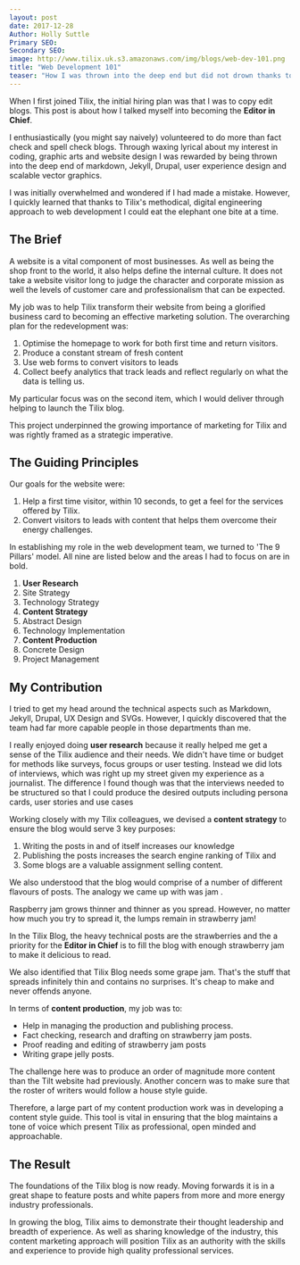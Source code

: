```yaml
---
layout: post
date: 2017-12-28
Author: Holly Suttle  
Primary SEO:  
Secondary SEO:
image: http://www.tilix.uk.s3.amazonaws.com/img/blogs/web-dev-101.png
title: "Web Development 101"
teaser: "How I was thrown into the deep end but did not drown thanks to Tilix's digital engineering approach to web development."
---
```


When I first joined Tilix, the initial hiring plan was that I was to copy edit blogs. This post is about how I talked myself into becoming the **Editor in Chief**.

I enthusiastically (you might say naively) volunteered to do more than fact check and spell check blogs. Through waxing lyrical about my interest in coding, graphic arts and website design I was rewarded by being thrown into the deep end of markdown, Jekyll, Drupal, user experience design and scalable vector graphics.

I was initially overwhelmed and wondered if I had made a mistake. However, I quickly learned that thanks to Tilix's methodical, digital engineering approach to web development I could eat the elephant one bite at a time.

## The Brief
A website is a vital component of most businesses. As well as being the shop front to the world, it also helps define the internal culture. It does not take a website visitor long to judge the character and corporate mission as well the levels of customer care and professionalism that can be expected.

My job was to help Tilix transform their website from being a glorified business card to becoming an effective marketing solution. The overarching plan for the redevelopment was:

1. Optimise the homepage to work for both first time and return visitors.
2. Produce a constant stream of fresh content
3. Use web forms to convert visitors to leads
4. Collect beefy analytics that track leads and reflect regularly on what the data is telling us.

My particular focus was on the second item, which I would deliver through helping to launch the Tilix blog.

This project underpinned the growing importance of marketing for Tilix and was rightly framed as a strategic imperative.

## The Guiding Principles
Our goals for the website were:

1. Help a first time visitor, within 10 seconds, to get a feel for the services offered by Tilix.
2. Convert visitors to leads with content that helps them overcome their energy challenges.

In establishing my role in the web development team, we turned to 'The 9 Pillars' model. All nine are listed below and the areas I had to focus on are in bold.

1. **User Research**
2. Site Strategy
3. Technology Strategy
4. **Content Strategy**
5. Abstract Design
6. Technology Implementation
7. **Content Production**
8. Concrete Design
9. Project Management

## My Contribution
I tried to get my head around the technical aspects such as Markdown, Jekyll, Drupal, UX Design and SVGs. However, I quickly discovered that the team had far more capable people in those departments than me.

I really enjoyed doing **user research** because it really helped me get a sense of the Tilix audience and their needs. We didn't have time or budget for methods like surveys, focus groups or user testing. Instead we did lots of interviews, which was right up my street given my experience as a journalist. The difference I found though was that the interviews needed to be structured so that I could produce the desired outputs including persona cards, user stories and use cases

Working closely with my Tilix colleagues, we devised a **content strategy** to ensure the blog would serve 3 key purposes:

1. Writing the posts in and of itself increases our knowledge
2. Publishing the posts increases the search engine ranking of Tilix and
3. Some blogs are a valuable assignment selling content.

We also understood that the blog would comprise of a number of different flavours of posts. The analogy we came up with was jam .

Raspberry jam grows thinner and thinner as you spread. However, no matter how much you try to spread it, the lumps remain in strawberry jam!

In the Tilix Blog, the heavy technical posts are the strawberries and the a priority for the **Editor in Chief** is to fill the blog with enough strawberry jam to make it delicious to read.

We also identified that Tilix Blog needs some grape jam. That's the stuff that spreads infinitely thin and contains no surprises. It's cheap to make and never offends anyone.

In terms of **content production**, my job was to:

- Help in managing the production and publishing process.
- Fact checking, research and drafting on strawberry jam posts.
- Proof reading and editing of strawberry jam posts
- Writing grape jelly posts.

The challenge here was to produce an order of magnitude more content than the Tilt website had previously. Another concern was to make sure that the roster of writers would follow a house style guide.

Therefore, a large part of my content production work was in developing a content style guide. This tool is vital in ensuring that the blog maintains a tone of voice which present Tilix as professional, open minded and approachable.

## The Result
The foundations of the Tilix blog is now ready. Moving forwards it is in a great shape to feature posts and white papers from more and more energy industry professionals.

In growing the blog, Tilix aims to demonstrate their thought leadership and breadth of experience.  As well as sharing knowledge of the industry, this content marketing approach will position Tilix as an authority with the skills and experience to provide high quality professional services.
